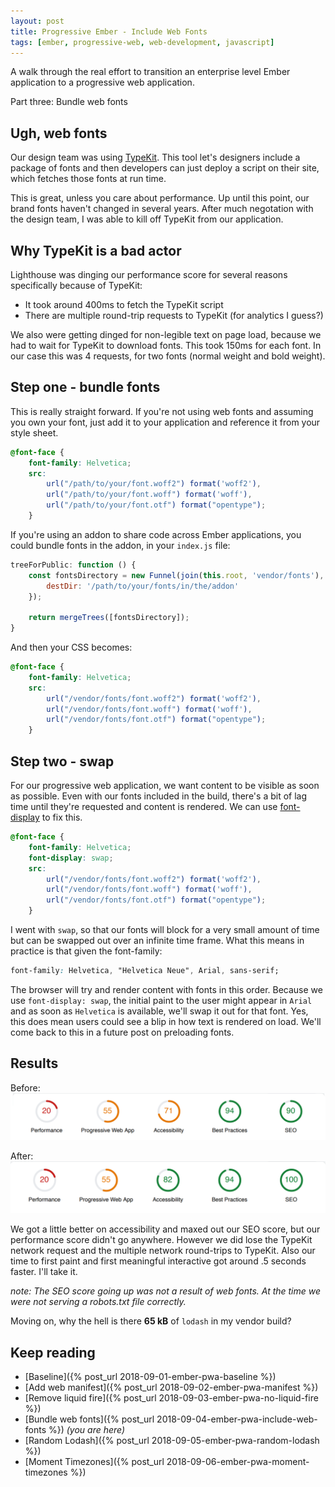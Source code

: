 ```yaml
---
layout: post
title: Progressive Ember - Include Web Fonts
tags: [ember, progressive-web, web-development, javascript]
---
```


A walk through the real effort to transition an enterprise level Ember application to a progressive web application.

Part three: Bundle web fonts
<!--more-->

## Ugh, web fonts
Our design team was using [TypeKit](https://typekit.com/). This tool let's designers include a package of fonts and then developers can just deploy a script on their site, which fetches those fonts at run time.

This is great, unless you care about performance. Up until this point, our brand fonts haven't changed in several years. After much negotation with the design team, I was able to kill off TypeKit from our application.

## Why TypeKit is a bad actor
Lighthouse was dinging our performance score for several reasons specifically because of TypeKit:

- It took around 400ms to fetch the TypeKit script
- There are multiple round-trip requests to TypeKit (for analytics I guess?)

We also were getting dinged for non-legible text on page load, because we had to wait for TypeKit to download fonts. This took 150ms for each font. In our case this was 4 requests, for two fonts (normal weight and bold weight).

## Step one - bundle fonts
This is really straight forward. If you're not using web fonts and assuming you own your font, just add it to your application and reference it from your style sheet.

```css
@font-face {
    font-family: Helvetica;
    src:
        url("/path/to/your/font.woff2") format('woff2'),
        url("/path/to/your/font.woff") format('woff'),
        url("/path/to/your/font.otf") format("opentype");
    }
```

If you're using an addon to share code across Ember applications, you could bundle fonts in the addon, in your `index.js` file:

```javascript
treeForPublic: function () {
    const fontsDirectory = new Funnel(join(this.root, 'vendor/fonts'), {
        destDir: '/path/to/your/fonts/in/the/addon'
    });

    return mergeTrees([fontsDirectory]);
}
```

And then your CSS becomes:

```css
@font-face {
    font-family: Helvetica;
    src:
        url("/vendor/fonts/font.woff2") format('woff2'),
        url("/vendor/fonts/font.woff") format('woff'),
        url("/vendor/fonts/font.otf") format("opentype");
    }
```

## Step two - swap
For our progressive web application, we want content to be visible as soon as possible. Even with our fonts included in the build, there's a bit of lag time until they're requested and content is rendered. We can use [font-display](https://developer.mozilla.org/en-US/docs/Web/CSS/@font-face/font-display) to fix this.

```css
@font-face {
    font-family: Helvetica;
    font-display: swap;
    src:
        url("/vendor/fonts/font.woff2") format('woff2'),
        url("/vendor/fonts/font.woff") format('woff'),
        url("/vendor/fonts/font.otf") format("opentype");
    }
```

I went with `swap`, so that our fonts will block for a very small amount of time but can be swapped out over an infinite time frame. What this means in practice is that given the font-family:

```css
font-family: Helvetica, "Helvetica Neue", Arial, sans-serif;
```

The browser will try and render content with fonts in this order. Because we use `font-display: swap`, the initial paint to the user might appear in `Arial` and as soon as `Helvetica` is available, we'll swap it out for that font. Yes, this does mean users could see a blip in how text is rendered on load. We'll come back to this in a future post on preloading fonts.

## Results
Before:
![Web Manifest Lighthouse](/public/img/posts/20180909/manifest-lighthouse.png "Web Manifest - Lighthouse")

After:
![Include Fonts Lighthouse](/public/img/posts/20180911/include-fonts-lighthouse.png "Include Fonts - Lighthouse")

We got a little better on accessibility and maxed out our SEO score, but our performance score didn't go anywhere. However we did lose the TypeKit network request and the multiple network round-trips to TypeKit. Also our time to first paint and first meaningful interactive got around .5 seconds faster. I'll take it.

_note: The SEO score going up was not a result of web fonts. At the time we were not serving a robots.txt file correctly._

Moving on, why the hell is there **65 kB** of `lodash` in my vendor build?

## Keep reading
- [Baseline]({% post_url 2018-09-01-ember-pwa-baseline %}) 
- [Add web manifest]({% post_url 2018-09-02-ember-pwa-manifest %}) 
- [Remove liquid fire]({% post_url 2018-09-03-ember-pwa-no-liquid-fire %}) 
- [Bundle web fonts]({% post_url 2018-09-04-ember-pwa-include-web-fonts %}) _(you are here)_
- [Random Lodash]({% post_url 2018-09-05-ember-pwa-random-lodash %})
- [Moment Timezones]({% post_url 2018-09-06-ember-pwa-moment-timezones %})